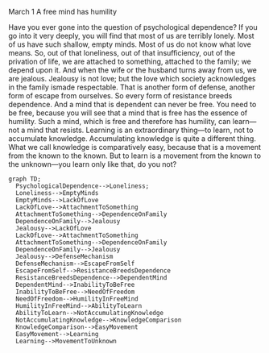 March 1
A free mind has humility

Have you ever gone into the question of psychological dependence? If you go into it very deeply, you will find that most of us are terribly lonely. Most of us have such shallow, empty minds. Most of us do not know what love means. So, out of that loneliness, out of that insufficiency, out of the privation of life, we are attached to something, attached to the family; we depend upon it. And when the wife or the husband turns away from us, we are jealous. Jealousy is not love; but the love which society acknowledges in the family ismade respectable. That is another form of defense, another form of escape from ourselves. So every form of resistance breeds dependence. And a mind that is dependent can never be free.
You need to be free, because you will see that a mind that is free has the essence of humility. Such a mind, which is free and therefore has humility, can learn—not a mind that resists. Learning is an extraordinary thing—to learn, not to accumulate knowledge. Accumulating knowledge is quite a different thing. What we call knowledge is comparatively easy, because that is a movement from the known to the known. But to learn is a movement from the known to the unknown—you learn only like that, do you not?

```mermaid
graph TD;
  PsychologicalDependence-->Loneliness;
  Loneliness-->EmptyMinds
  EmptyMinds-->LackOfLove
  LackOfLove-->AttachmentToSomething
  AttachmentToSomething-->DependenceOnFamily
  DependenceOnFamily-->Jealousy
  Jealousy-->LackOfLove
  LackOfLove-->AttachmentToSomething
  AttachmentToSomething-->DependenceOnFamily
  DependenceOnFamily-->Jealousy
  Jealousy-->DefenseMechanism
  DefenseMechanism-->EscapeFromSelf
  EscapeFromSelf-->ResistanceBreedsDependence
  ResistanceBreedsDependence-->DependentMind
  DependentMind-->InabilityToBeFree
  InabilityToBeFree-->NeedOfFreedom
  NeedOfFreedom-->HumilityInFreeMind
  HumilityInFreeMind-->AbilityToLearn
  AbilityToLearn-->NotAccumulatingKnowledge
  NotAccumulatingKnowledge-->KnowledgeComparison
  KnowledgeComparison-->EasyMovement
  EasyMovement-->Learning
  Learning-->MovementToUnknown
```
